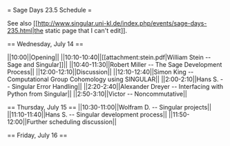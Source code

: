 = Sage Days 23.5 Schedule =

See also [[http://www.singular.uni-kl.de/index.php/events/sage-days-235.html|the static page that I can't edit]].

== Wednesday, July 14 ==

||10:00||Opening||
||10:10-10:40||[[attachment:stein.pdf|William Stein -- Sage and Singular]]||
||10:40-11:30||Robert Miller -- The Sage Development Process||
||12:00-12:10||Discussion||
||12:10-12:40||Simon King -- Computational Group Cohomology using SINGULAR||
||2:00-2:10||Hans S. -- Singular Error Handling||
||2:20-2:40||Alexander Dreyer -- Interfacing with Python from Singular||
||2:50-3:10||Victor -- Noncommutative||

== Thursday, July 15 ==
||10:30-11:00||Wolfram D. -- Singular projects||
||11:10-11:40||Hans S. -- Singular development process||
||11:50-12:00||Further scheduling discussion||

== Friday, July 16 ==
